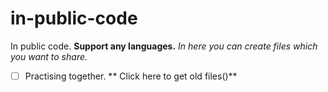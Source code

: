 # in-public-code
In public code. **Support any languages.**
_In here you can create files which you want to share._
- [ ] Practising together.
** Click here to get old files()**
